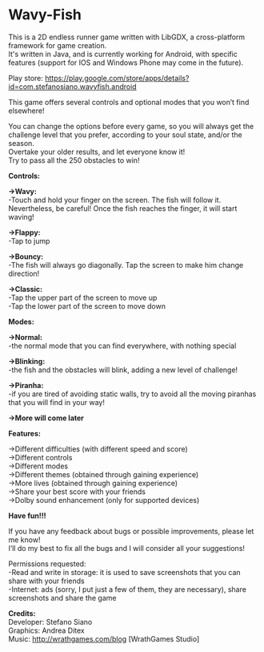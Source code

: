 # Wavy-Fish

This is a 2D endless runner game written with LibGDX, a cross-platform framework for game creation.  
It's written in Java, and is currently working for Android, with specific features (support for IOS and Windows Phone may come in the future).

Play store: https://play.google.com/store/apps/details?id=com.stefanosiano.wavyfish.android

This game offers several controls and optional modes that you won’t find elsewhere!

You can change the options before every game, so you will always get the challenge level that you prefer, according to your soul state, and/or the season.  
Overtake your older results, and let everyone know it!  
Try to pass all the 250 obstacles to win!


<b>Controls: </b>

<b>->Wavy: </b>  
-Touch and hold your finger on the screen. The fish will follow it. Nevertheless, be careful! Once the fish reaches the finger, it will start waving!

<b>->Flappy: </b>  
-Tap to jump

<b>->Bouncy: </b>  
-The fish will always go diagonally. Tap the screen to make him change direction!

<b>->Classic: </b>  
-Tap the upper part of the screen to move up  
-Tap the lower part of the screen to move down



<b>Modes: </b>  

<b>->Normal:  </b>  
-the normal mode that you can find everywhere, with nothing special

<b>->Blinking:  </b>  
-the fish and the obstacles will blink, adding a new level of challenge!

<b>->Piranha:  </b>  
-if you are tired of avoiding static walls, try to avoid all the moving piranhas that you will find in your way!

<b>->More will come later </b>


<b>Features: </b>

->Different difficulties (with different speed and score)  
->Different controls  
->Different modes  
->Different themes (obtained through gaining experience)  
->More lives (obtained through gaining experience)  
->Share your best score with your friends   
->Dolby sound enhancement (only for supported devices)  

<b>Have fun!!! </b>

If you have any feedback about bugs or possible improvements, please let me know!  
I’ll do my best to fix all the bugs and I will consider all your suggestions!


Permissions requested:  
-Read and write in storage: it is used to save screenshots that you can share with your friends  
-Internet: ads (sorry, I put just a few of them, they are necessary), share screenshots and share the game  

<b>Credits: </b>  
Developer: Stefano Siano  
Graphics: Andrea Ditex  
Music: http://wrathgames.com/blog [WrathGames Studio]
